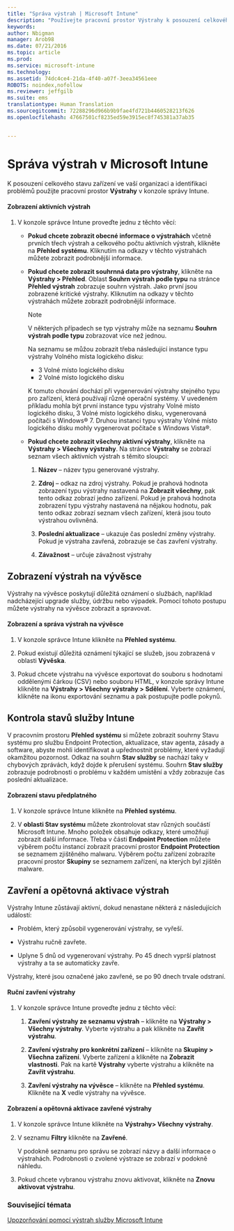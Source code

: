 ```yaml
---
title: "Správa výstrah | Microsoft Intune"
description: "Používejte pracovní prostor Výstrahy k posouzení celkového stavu zařízení ve vaší organizaci."
keywords: 
author: Nbigman
manager: Arob98
ms.date: 07/21/2016
ms.topic: article
ms.prod: 
ms.service: microsoft-intune
ms.technology: 
ms.assetid: 74dc4ce4-21da-4f40-a07f-3eea34561eee
ROBOTS: noindex,nofollow
ms.reviewer: jeffgilb
ms.suite: ems
translationtype: Human Translation
ms.sourcegitcommit: 72288296d966b9b9fae4fd721b4460528213f626
ms.openlocfilehash: 47667501cf8235ed59e3915ec8f745381a37ab35


---
```


# Správa výstrah v Microsoft Intune
K posouzení celkového stavu zařízení ve vaší organizaci a identifikaci problémů použijte pracovní prostor **Výstrahy** v konzole správy Intune.

#### Zobrazení aktivních výstrah

1.  V konzole správce Intune proveďte jednu z těchto věcí:

    -   **Pokud chcete zobrazit obecné informace o výstrahách** včetně prvních třech výstrah a celkového počtu aktivních výstrah, klikněte na **Přehled systému**. Kliknutím na odkazy v těchto výstrahách můžete zobrazit podrobnější informace.

    -   **Pokud chcete zobrazit souhrnná data pro výstrahy**, klikněte na **Výstrahy &gt; Přehled**. Oblast **Souhrn výstrah podle typu** na stránce **Přehled výstrah** zobrazuje souhrn výstrah. Jako první jsou zobrazené kritické výstrahy. Kliknutím na odkazy v těchto výstrahách můžete zobrazit podrobnější informace.

        > [!NOTE]
        > V některých případech se typ výstrahy může na seznamu **Souhrn výstrah podle typu** zobrazovat více než jednou.
        > 
        > Na seznamu se můžou zobrazit třeba následující instance typu výstrahy Volného místa logického disku:
        > 
        > -   3 Volné místo logického disku
        > -   2 Volné místo logického disku
        > 
        > K tomuto chování dochází při vygenerování výstrahy stejného typu pro zařízení, která používají různé operační systémy. V uvedeném příkladu mohla být první instance typu výstrahy Volné místo logického disku, 3 Volné místo logického disku, vygenerovaná počítači s Windows® 7. Druhou instanci typu výstrahy Volné místo logického disku mohly vygenerovat počítače s Windows Vista®.

    -   **Pokud chcete zobrazit všechny aktivní výstrahy**, klikněte na **Výstrahy &gt; Všechny výstrahy**. Na stránce **Výstrahy** se zobrazí seznam všech aktivních výstrah s těmito sloupci:

        1.  **Název** – název typu generované výstrahy.

        2.  **Zdroj** – odkaz na zdroj výstrahy. Pokud je prahová hodnota zobrazení typu výstrahy nastavená na **Zobrazit všechny**, pak tento odkaz zobrazí jedno zařízení. Pokud je prahová hodnota zobrazení typu výstrahy nastavená na nějakou hodnotu, pak tento odkaz zobrazí seznam všech zařízení, která jsou touto výstrahou ovlivněná.

        3.  **Poslední aktualizace** – ukazuje čas poslední změny výstrahy. Pokud je výstraha zavřená, zobrazuje se čas zavření výstrahy.

        4.  **Závažnost** – určuje závažnost výstrahy

## Zobrazení výstrah na vývěsce
Výstrahy na vývěsce poskytují důležitá oznámení o službách, například nadcházející upgrade služby, údržbu nebo výpadek. Pomocí tohoto postupu můžete výstrahy na vývěsce zobrazit a spravovat.

#### Zobrazení a správa výstrah na vývěsce

1.  V konzole správce Intune klikněte na **Přehled systému**.

2.  Pokud existují důležitá oznámení týkající se služeb, jsou zobrazená v oblasti **Vývěska**.

3.  Pokud chcete výstrahu na vývěsce exportovat do souboru s hodnotami oddělenými čárkou (CSV) nebo souboru HTML, v konzole správy Intune klikněte na **Výstrahy &gt; Všechny výstrahy &gt; Sdělení**. Vyberte oznámení, klikněte na ikonu exportování seznamu a pak postupujte podle pokynů.

## Kontrola stavů služby Intune
V pracovním prostoru **Přehled systému** si můžete zobrazit souhrny Stavu systému pro službu Endpoint Protection, aktualizace, stav agenta, zásady a software, abyste mohli identifikovat a upřednostnit problémy, které vyžadují okamžitou pozornost. Odkaz na souhrn **Stav služby** se nachází taky v chybových zprávách, když dojde k přerušení systému. Souhrn **Stav služby** zobrazuje podrobnosti o problému v každém umístění a vždy zobrazuje čas poslední aktualizace.

#### Zobrazení stavu předplatného

1.  V konzole správce Intune klikněte na **Přehled systému**.

2.  V **oblasti Stav systému** můžete zkontrolovat stav různých součástí Microsoft Intune. Mnoho položek obsahuje odkazy, které umožňují zobrazit další informace. Třeba v části **Endpoint Protection** můžete výběrem počtu instancí zobrazit pracovní prostor **Endpoint Protection** se seznamem zjištěného malwaru. Výběrem počtu zařízení zobrazíte pracovní prostor **Skupiny** se seznamem zařízení, na kterých byl zjištěn malware.

## Zavření a opětovná aktivace výstrah
Výstrahy Intune zůstávají aktivní, dokud nenastane některá z následujících událostí:

-   Problém, který způsobil vygenerování výstrahy, se vyřeší.

-   Výstrahu ručně zavřete.

-   Uplyne 5 dnů od vygenerovaní výstrahy. Po 45 dnech vyprší platnost výstrahy a ta se automaticky zavře.

Výstrahy, které jsou označené jako zavřené, se po 90 dnech trvale odstraní.

#### Ruční zavření výstrahy

1.  V konzole správce Intune proveďte jednu z těchto věcí:

    1.  **Zavření výstrahy ze seznamu výstrah** – klikněte na **Výstrahy &gt; Všechny výstrahy**. Vyberte výstrahu a pak klikněte na **Zavřít výstrahu**.

    2.  **Zavření výstrahy pro konkrétní zařízení** – klikněte na **Skupiny &gt; Všechna zařízení**. Vyberte zařízení a klikněte na **Zobrazit vlastnosti**. Pak na kartě **Výstrahy** vyberte výstrahu a klikněte na **Zavřít výstrahu**.

    3.  **Zavření výstrahy na vývěsce** – klikněte na **Přehled systému**. Klikněte na **X** vedle výstrahy na vývěsce.

#### Zobrazení a opětovná aktivace zavřené výstrahy

1.  V konzole správce Intune klikněte na **Výstrahy&gt; Všechny výstrahy**.

2.  V seznamu **Filtry** klikněte na **Zavřené**.

    V podokně seznamu pro správu se zobrazí názvy a další informace o výstrahách. Podrobnosti o zvolené výstraze se zobrazí v podokně náhledu.

3.  Pokud chcete vybranou výstrahu znovu aktivovat, klikněte na **Znovu aktivovat výstrahu**.

### Související témata
[Upozorňování pomocí výstrah služby Microsoft Intune](get-notified-by-alerts.md)




<!--HONumber=Jul16_HO3-->


